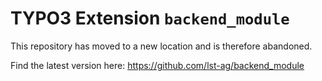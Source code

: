 # TYPO3 Extension ``backend_module``

This repository has moved to a new location and is therefore abandoned. 

Find the latest version here:  https://github.com/lst-ag/backend_module

